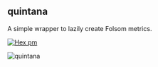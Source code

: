 ## quintana

A simple wrapper to lazily create Folsom metrics.

[![Hex pm](http://img.shields.io/hexpm/v/quintana.svg?style=flat)](https://hex.pm/packages/quintana)

![quintana](http://i.imgur.com/kyEAS9B.gif)
